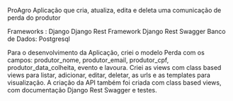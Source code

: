 ProAgro
Aplicação que cria, atualiza, edita e deleta uma comunicação de perda do produtor

Frameworks :
Django
Django Rest Framework
Django Rest Swagger
Banco de Dados:
Postgresql

Para o desenvolvimento da Aplicação, criei o modelo Perda com os campos: 
produtor_nome, produtor_email, produtor_cpf, produtor_data_colheita, evento e lavoura.
Criei as views com class based views para listar, adicionar, editar, deletar, as urls
e as templates para visualização. A criação da API também foi criada com class based views, 
com documentação Django Rest Swagger e testes.
